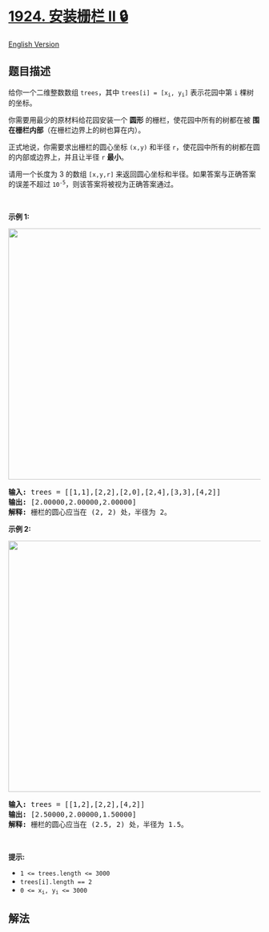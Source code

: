 # [1924. 安装栅栏 II 🔒](https://leetcode.cn/problems/erect-the-fence-ii)

[English Version](/solution/1900-1999/1924.Erect%20the%20Fence%20II/README_EN.md)

<!-- tags:几何,数组,数学 -->

<!-- difficulty:困难 -->

## 题目描述

<!-- 这里写题目描述 -->

<p>给你一个二维整数数组&nbsp;<code>trees</code>，其中 <code>trees[i] = [x<sub>i</sub>, y<sub>i</sub>]</code> 表示花园中第 <code>i</code> 棵树的坐标。</p>

<p>你需要用最少的原材料给花园安装一个 <strong>圆形</strong> 的栅栏，使花园中所有的树都在被 <strong>围在栅栏内部</strong>（在栅栏边界上的树也算在内）。</p>

<p>正式地说，你需要求出栅栏的圆心坐标 <code>(x,y)</code> 和半径 <code>r</code>，使花园中所有的树都在圆的内部或边界上，并且让半径 <code>r</code> <strong>最小</strong>。</p>

<p>请用一个长度为 3 的数组 <code>[x,y,r]</code> 来返回圆心坐标和半径。如果答案与正确答案的误差不超过&nbsp;<code>10<sup>-5</sup></code>，则该答案将被视为正确答案通过。</p>

<p>&nbsp;</p>

<p><strong>示例 1:</strong></p>

<p><strong><img alt="" src="https://fastly.jsdelivr.net/gh/doocs/leetcode@main/solution/1900-1999/1924.Erect%20the%20Fence%20II/images/trees1.png" style="width: 510px; height: 501px;"></strong></p>

<pre><strong>输入:</strong> trees = [[1,1],[2,2],[2,0],[2,4],[3,3],[4,2]]
<strong>输出:</strong> [2.00000,2.00000,2.00000]
<strong>解释:</strong> 栅栏的圆心应当在 (2, 2) 处，半径为 2。
</pre>

<p><strong>示例 2:</strong></p>

<p><strong><img alt="" src="https://fastly.jsdelivr.net/gh/doocs/leetcode@main/solution/1900-1999/1924.Erect%20the%20Fence%20II/images/trees2.png" style="width: 510px; height: 501px;"></strong></p>

<pre><strong>输入:</strong> trees = [[1,2],[2,2],[4,2]]
<strong>输出:</strong> [2.50000,2.00000,1.50000]
<strong>解释:</strong> 栅栏的圆心应当在 (2.5, 2) 处，半径为 1.5。
</pre>

<p>&nbsp;</p>

<p><strong>提示:</strong></p>

<ul>
	<li><code>1 &lt;= trees.length &lt;= 3000</code></li>
	<li><code>trees[i].length == 2</code></li>
	<li><code>0 &lt;= x<sub>i</sub>, y<sub>i</sub> &lt;= 3000</code></li>
</ul>

## 解法

<!-- end -->
